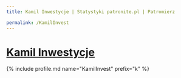 ```yaml
---
title: Kamil Inwestycje | Statystyki patronite.pl | Patromierz

permalink: /KamilInvest
---
```


# [Kamil Inwestycje](https://patronite.pl/KamilInvest)

{% include profile.md name="KamilInvest" prefix="k" %}
